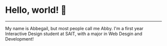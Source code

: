 # Hello, world! 👋
---
My name is Abbegail, but most people call me Abby. I'm a first year Interactive Design student at SAIT, with a major in Web Desgin and Development!
